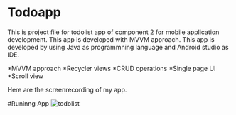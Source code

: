 # Todoapp

This is project file for todolist app of component 2 for mobile application development.
This app is developed with MVVM approach. This app is developed by using Java as programmning language and Android studio as IDE.

*MVVM approach
*Recycler views
*CRUD operations
*Single page UI
*Scroll view

Here are the screenrecording of my app.

#Runinng App
![todolist](https://user-images.githubusercontent.com/80376171/147559517-8d2c81a5-b6e6-4dc1-923d-ec454097ee13.gif)

